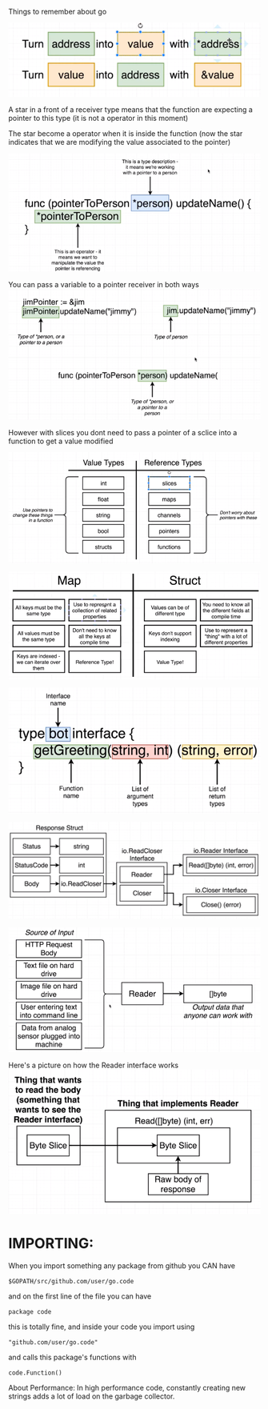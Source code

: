Things to remember about go 

![alt text](https://raw.githubusercontent.com/FelipeRando/go-workspace/master/pointers-in-a-nutshell.png)

A star in a front of a receiver type means that the function are expecting a pointer to this type (it is not a operator in this moment)

The star become a operator when it is inside the function (now the star indicates that we are modifying the value associated to the pointer)

![alt text](https://raw.githubusercontent.com/FelipeRando/go-workspace/master/pointer-in-a-function-explained.png)



You can pass a variable to a pointer receiver in both ways
![alt text](https://raw.githubusercontent.com/FelipeRando/go-workspace/master/ways-to-pass-a-pointer-to-a-function.png)



However with slices you dont need to pass a pointer of a sclice into a function to get a value modified

![alt text](https://raw.githubusercontent.com/FelipeRando/go-workspace/master/value-and-reference-types.png)


![alt text](https://raw.githubusercontent.com/FelipeRando/go-workspace/master/map-vs-struct.png)

![alt text](https://raw.githubusercontent.com/FelipeRando/go-workspace/master/interface.png)

![alt text](https://raw.githubusercontent.com/FelipeRando/go-workspace/master/response-struct.png)

![alt text](https://raw.githubusercontent.com/FelipeRando/go-workspace/master/reader-interface.png)


Here's a picture on how the Reader interface works
![alt text](https://raw.githubusercontent.com/FelipeRando/go-workspace/master/how_Reader_interface_works.png)

# IMPORTING:
When you import something any package from github you CAN have 
```
$GOPATH/src/github.com/user/go.code
```

and on the first line of the file you can have
```
package code
```
this is totally fine, and inside your code you import using
```
"github.com/user/go.code"
```
and calls this package's functions with 
```
code.Function()
```

About Performance:
In high performance code, constantly creating new strings adds a lot of load on the garbage collector.